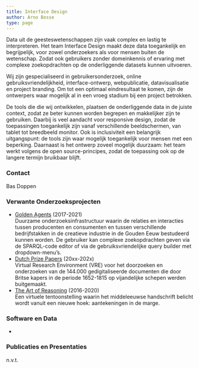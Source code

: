 ```yaml
---
title: Interface Design
author: Arno Bosse
type: page
---
```

Data uit de geesteswetenschappen zijn vaak complex en lastig te interpreteren. Het team Interface Design maakt deze data toegankelijk en begrijpelijk, voor zowel onderzoekers als voor mensen buiten de wetenschap. Zodat ook gebruikers zonder domeinkennis of ervaring met complexe zoekopdrachten op de onderliggende datasets kunnen uitvoeren.

Wij zijn gespecialiseerd in gebruikersonderzoek, online gebruiksvriendelijkheid, interface-ontwerp, webpublicatie, datavisualisatie en project branding. Om tot een optimaal eindresultaat te komen, zijn de ontwerpers waar mogelijk al in een vroeg stadium bij een project betrokken.

De tools die die wij ontwikkelen, plaatsen de onderliggende data in de juiste context, zodat ze beter kunnen worden begrepen en makkelijker zijn te gebruiken. Daarbij is veel aandacht voor responsive design, zodat de toepassingen toegankelijk zijn vanaf verschillende beeldschermen, van tablet tot breedbeeld monitor. Ook is inclusiviteit een belangrijk uitgangspunt: de tools zijn waar mogelijk toegankelijk voor mensen met een beperking. Daarnaast is het ontwerp zoveel mogelijk duurzaam: het team werkt volgens de open source-principes, zodat de toepassing ook op de langere termijn bruikbaar blijft.

### Contact

Bas Doppen

### Verwante Onderzoeksprojecten

-	[Golden Agents](https://www.goldenagents.org/) (2017-2021)<br/>
Duurzame onderzoeksinfrastructuur waarin de relaties en interacties tussen producenten en consumenten en tussen verschillende bedrijfstakken in de creatieve industrie in de Gouden Eeuw bestudeerd kunnen worden. De gebruiker kan complexe zoekopdrachten geven via de SPARQL-code editor of via de gebruiksvriendelijke query builder met dropdown-menu’s.
-	[Dutch Prize Papers](https://prizepapers.huygens.knaw.nl/) (20xx-202x)<br/>
Virtual Research Environment (VRE) voor het doorzoeken en onderzoeken van de 144.000 gedigitaliseerde documenten die door Britse kapers in de periode 1652-1815 op vijandelijke schepen werden buitgemaakt.
-	[The Art of Reasoning](https://art-of-reasoning.huygens.knaw.nl/)  (2016-2020)<br/>
Een virtuele tentoonstelling waarin het middeleeuwse handschrift belicht wordt vanuit een nieuwe hoek: aantekeningen in de marge.

### Software en Data

- 

### Publicaties en Presentaties

n.v.t.
